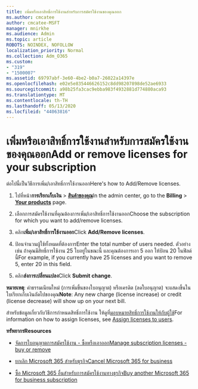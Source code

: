 ```yaml
---
title: เพิ่มหรือเอาสิทธิ์การใช้งานสําหรับการสมัครใช้งานของคุณออก
ms.author: cmcatee
author: cmcatee-MSFT
manager: mnirkhe
ms.audience: Admin
ms.topic: article
ROBOTS: NOINDEX, NOFOLLOW
localization_priority: Normal
ms.collection: Adm_O365
ms.custom:
- "319"
- "1500007"
ms.assetid: 69797abf-3e60-4be2-b0a7-26022a14397e
ms.openlocfilehash: e02e5e835446626152c8dd98207898de52ae6933
ms.sourcegitcommit: a98b25fa3cac9ebba983f4932881d774880aca93
ms.translationtype: MT
ms.contentlocale: th-TH
ms.lasthandoff: 05/13/2020
ms.locfileid: "44063816"
---
```

# <a name="add-or-remove-licenses-for-your-subscription"></a><span data-ttu-id="ca03b-102">เพิ่มหรือเอาสิทธิ์การใช้งานสําหรับการสมัครใช้งานของคุณออก</span><span class="sxs-lookup"><span data-stu-id="ca03b-102">Add or remove licenses for your subscription</span></span>

<span data-ttu-id="ca03b-103">ต่อไปนี้เป็นวิธีการเพิ่ม/เอาสิทธิ์การใช้งานออก</span><span class="sxs-lookup"><span data-stu-id="ca03b-103">Here's how to Add/Remove licenses.</span></span>
  
1. <span data-ttu-id="ca03b-104">ไปที่หน้า**การเรียกเก็บเงิน** \> **[สินค้าของคุณ](https://go.microsoft.com/fwlink/p/?linkid=842054)**</span><span class="sxs-lookup"><span data-stu-id="ca03b-104">In the admin center, go to the **Billing** \> **[Your products](https://go.microsoft.com/fwlink/p/?linkid=842054)** page.</span></span>

2. <span data-ttu-id="ca03b-105">เลือกการสมัครใช้งานที่คุณต้องการเพิ่ม/เอาสิทธิ์การใช้งานออก</span><span class="sxs-lookup"><span data-stu-id="ca03b-105">Choose the subscription for which you want to add/remove licenses.</span></span>

3. <span data-ttu-id="ca03b-106">คลิก**เพิ่ม/เอาสิทธิ์การใช้งานออก**</span><span class="sxs-lookup"><span data-stu-id="ca03b-106">Click **Add/Remove licenses**.</span></span>

4. <span data-ttu-id="ca03b-107">ป้อนจํานวนผู้ใช้ทั้งหมดที่ต้องการ</span><span class="sxs-lookup"><span data-stu-id="ca03b-107">Enter the total number of users needed.</span></span> <span data-ttu-id="ca03b-108">ตัวอย่างเช่น ถ้าคุณมีสิทธิ์การใช้งาน 25 ใบอยู่ในขณะนี้ และคุณต้องการเอา 5 ออก ให้ป้อน 20 ในฟิลด์นี้</span><span class="sxs-lookup"><span data-stu-id="ca03b-108">For example, if you currently have 25 licenses and you want to remove 5, enter 20 in this field.</span></span>

5. <span data-ttu-id="ca03b-109">คลิก**ส่งการเปลี่ยนแปลง**</span><span class="sxs-lookup"><span data-stu-id="ca03b-109">Click **Submit change**.</span></span>

<span data-ttu-id="ca03b-110">**หมายเหตุ**: ค่าธรรมเนียมใหม่ (การเพิ่มขึ้นของใบอนุญาต) หรือเครดิต (ลดใบอนุญาต) จะแสดงขึ้นในใบเรียกเก็บเงินถัดไปของคุณ</span><span class="sxs-lookup"><span data-stu-id="ca03b-110">**Note**: Any new charge (license increase) or credit (license decrease) will show up on your next bill.</span></span>

<span data-ttu-id="ca03b-111">สําหรับข้อมูลเกี่ยวกับวิธีการกําหนดสิทธิ์การใช้งาน ให้ดูที่[มอบหมายสิทธิ์การใช้งานให้กับผู้ใช้](https://docs.microsoft.com/microsoft-365/admin/manage/assign-licenses-to-users)</span><span class="sxs-lookup"><span data-stu-id="ca03b-111">For information on how to assign licenses, see [Assign licenses to users](https://docs.microsoft.com/microsoft-365/admin/manage/assign-licenses-to-users).</span></span>

<span data-ttu-id="ca03b-112">**ทรัพยากร**</span><span class="sxs-lookup"><span data-stu-id="ca03b-112">**Resources**</span></span>
  
- [<span data-ttu-id="ca03b-113">จัดการใบอนุญาตการสมัครใช้งาน - ซื้อหรือเอาออก</span><span class="sxs-lookup"><span data-stu-id="ca03b-113">Manage subscription licenses - buy or remove</span></span>](https://docs.microsoft.com/microsoft-365/commerce/licenses/buy-licenses)

- [<span data-ttu-id="ca03b-114">ยกเลิก Microsoft 365 สําหรับธุรกิจ</span><span class="sxs-lookup"><span data-stu-id="ca03b-114">Cancel Microsoft 365 for business</span></span>](https://support.office.com/article/Cancel-Office-365-for-business-b1bc0bef-4608-4601-813a-cdd9f746709a)

- [<span data-ttu-id="ca03b-115">ซื้อ Microsoft 365 อื่นสําหรับการสมัครใช้งานทางธุรกิจ</span><span class="sxs-lookup"><span data-stu-id="ca03b-115">Buy another Microsoft 365 for business subscription</span></span>](https://support.office.com/article/Buy-another-Office-365-for-business-subscription-fab3b86c-3359-4042-8692-5d4dc7550b7c)

